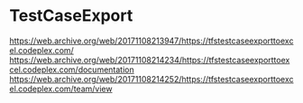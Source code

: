 # TestCaseExport

https://web.archive.org/web/20171108213947/https://tfstestcaseexporttoexcel.codeplex.com/
https://web.archive.org/web/20171108214234/https://tfstestcaseexporttoexcel.codeplex.com/documentation
https://web.archive.org/web/20171108214252/https://tfstestcaseexporttoexcel.codeplex.com/team/view
